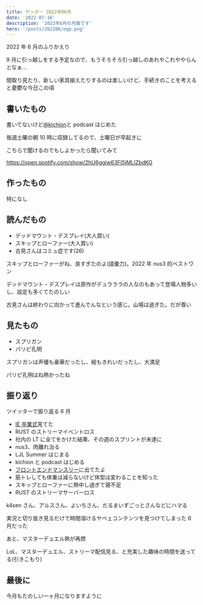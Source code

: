 ```yaml
---
title: ゲッポー 2022年06月
date: '2022-07-16'
description: '2022年6月の月報です'
hero: '/posts/202206/ogp.png'
---
```


2022 年 6 月のふりかえり

9 月に引っ越しをする予定なので、もうそろそろ引っ越しのあれやこれややらんとなぁ...

間取り見たり、新しい家具揃えたりするのは楽しいけど、手続きのことを考えると憂鬱な今日この頃

## 書いたもの

書いてないけど[@kichion](https://twitter.com/kichion)と podcast はじめた

毎週土曜の朝 10 時に収録してるので、土曜日が早起きに

こちらで聞けるのでもしよかったら聞いてみて

https://open.spotify.com/show/2hU6ggiw63Fl5jMLlZbdKG

## 作ったもの

特になし

## 読んだもの

- デッドマウント・デスプレイ(大人買い)
- スキップとローファー(大人買い)
- 古見さんはコミュ症です(26)

スキップとローファーがね、良すぎたのよ(語彙力)。2022 年 nus3 的ベストワン

デッドマウント・デスプレイは原作がデュラララの人なのもあって登場人物多いし、設定も多くてたのしい

古見さんは終わりに向かって進んでんなという感じ。山場は過ぎた。だが尊い

## 見たもの

- スプリガン
- パリピ孔明

スプリガンは声優も豪華だったし、絵もきれいだったし、大満足

パリピ孔明はね熱かったね

## 振り返り

ツイッターで振り返る 6 月

- [IE 卒業式](https://web-study.connpass.com/event/250191/)見てた
- RUST のストリーマイベントロス
- 社内の LT に全てをかけた結果、その週のスプリントが未達に
- nus3、肉離れ治る
- LJL Summer はじまる
- kichion と podcast はじめる
- [フロントエンドマンスリー](https://cybozu.connpass.com/event/250296/)に出てたよ
- 筋トレしても体重は減らないけど体型は変わることを知った
- スキップとローファーに熱中し過ぎて寝不足
- RUST のストリーマサーバーロス

k4sen さん、アルスさん、よいちさん、だるまいずごっとさんなどにハマる

実況と切り抜き見るだけで時間溶けるヤベェコンテンツを見つけてしまった 6 月だった

あと、マスターデュエル熱が再燃

LoL、マスターデュエル、ストリーマ配信見る、と充実した趣味の時間を送ってる(引きこもり)

## 最後に

今月もたのしい一ヶ月になりますように
